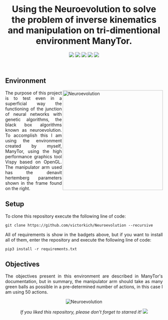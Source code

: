 
<h1 align="center">Using the Neuroevolution to solve the problem of inverse kinematics and manipulation on tri-dimentional environment ManyTor.</h1>

<p align="center"> 
  <img src="https://img.shields.io/badge/Vispy-v0.6.4-blue"/>
  <img src="https://img.shields.io/badge/Numpy-v1.18.2-blue"/>
  <img src="https://img.shields.io/badge/Tqdm-v4.42.1-blue"/>
  <img src="https://img.shields.io/badge/Pandas-v1.1.2-blue"/>
  <img src="https://img.shields.io/badge/PyTorch-v1.6.0-blue"/>
</p>
<br/>

## Environment
<p align="justify"> 
  <img src="https://i.imgur.com/IyulesQ.png" alt="Neuroevolution" align="right" width="320">
  <a>The purpose of this project is to test even in a superficial way the functioning of the junction of neural networks with genetic algorithms, the black box algorithms known as neuroevolution. To accomplish this I am using the environment created by myself, ManyTor, using the high performance graphics tool Vispy based on OpenGL. The manipulator arm used has the denavit hertemberg parameters shown in the frame found on the right.</a>  
</p>
  
  
## Setup
<p align="justify"> 
 <a>To clone this repository execute the following line of code:</a>
</p>

```shell
git clone https://github.com/victorkich/Neuroevolution --recursive
```

<p align="justify"> 
 <a>All of requirements is show in the badgets above, but if you want to install all of them, enter the repository and execute the following line of code:</a>
</p>

```shell
pip3 install -r requirements.txt
```

## Objectives
<p align="justify"> 
  The objectives present in this environment are described in ManyTor's documentation, but in summary, the manipulator arm should take as many green balls as possible in a pre-determined number of actions, in this case I am using 50 actions.
</p>

<p align="center"> 
  <img src="media/neuroevolution.gif" alt="Neuroevolution"/>
</p>  

<p align="center"> 
  <i>If you liked this repository, please don't forget to starred it!</i>
  <img src="https://img.shields.io/github/stars/victorkich/Neuroevolution?style=social"/>
</p>
